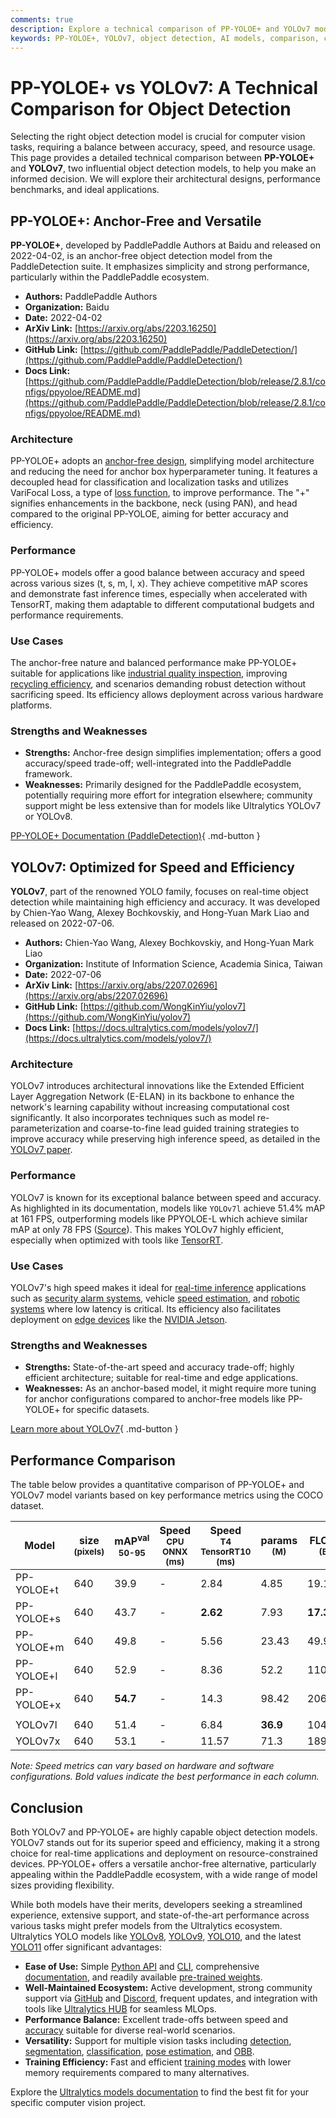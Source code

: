 ```yaml
---
comments: true
description: Explore a technical comparison of PP-YOLOE+ and YOLOv7 models, covering architecture, performance benchmarks, and best use cases for object detection.
keywords: PP-YOLOE+, YOLOv7, object detection, AI models, comparison, computer vision, model architecture, performance analysis, real-time detection
---
```


# PP-YOLOE+ vs YOLOv7: A Technical Comparison for Object Detection

Selecting the right object detection model is crucial for computer vision tasks, requiring a balance between accuracy, speed, and resource usage. This page provides a detailed technical comparison between **PP-YOLOE+** and **YOLOv7**, two influential object detection models, to help you make an informed decision. We will explore their architectural designs, performance benchmarks, and ideal applications.

<script async src="https://cdn.jsdelivr.net/npm/chart.js"></script>
<script defer src="../../javascript/benchmark.js"></script>

<canvas id="modelComparisonChart" width="1024" height="400" active-models='["PP-YOLOE+", "YOLOv7"]'></canvas>

## PP-YOLOE+: Anchor-Free and Versatile

**PP-YOLOE+**, developed by PaddlePaddle Authors at Baidu and released on 2022-04-02, is an anchor-free object detection model from the PaddleDetection suite. It emphasizes simplicity and strong performance, particularly within the PaddlePaddle ecosystem.

- **Authors:** PaddlePaddle Authors
- **Organization:** Baidu
- **Date:** 2022-04-02
- **ArXiv Link:** [https://arxiv.org/abs/2203.16250](https://arxiv.org/abs/2203.16250)
- **GitHub Link:** [https://github.com/PaddlePaddle/PaddleDetection/](https://github.com/PaddlePaddle/PaddleDetection/)
- **Docs Link:** [https://github.com/PaddlePaddle/PaddleDetection/blob/release/2.8.1/configs/ppyoloe/README.md](https://github.com/PaddlePaddle/PaddleDetection/blob/release/2.8.1/configs/ppyoloe/README.md)

### Architecture

PP-YOLOE+ adopts an [anchor-free design](https://www.ultralytics.com/glossary/anchor-free-detectors), simplifying model architecture and reducing the need for anchor box hyperparameter tuning. It features a decoupled head for classification and localization tasks and utilizes VariFocal Loss, a type of [loss function](https://docs.ultralytics.com/reference/utils/loss/), to improve performance. The "+" signifies enhancements in the backbone, neck (using PAN), and head compared to the original PP-YOLOE, aiming for better accuracy and efficiency.

### Performance

PP-YOLOE+ models offer a good balance between accuracy and speed across various sizes (t, s, m, l, x). They achieve competitive mAP scores and demonstrate fast inference times, especially when accelerated with TensorRT, making them adaptable to different computational budgets and performance requirements.

### Use Cases

The anchor-free nature and balanced performance make PP-YOLOE+ suitable for applications like [industrial quality inspection](https://www.ultralytics.com/solutions/ai-in-manufacturing), improving [recycling efficiency](https://www.ultralytics.com/blog/recycling-efficiency-the-power-of-vision-ai-in-automated-sorting), and scenarios demanding robust detection without sacrificing speed. Its efficiency allows deployment across various hardware platforms.

### Strengths and Weaknesses

- **Strengths:** Anchor-free design simplifies implementation; offers a good accuracy/speed trade-off; well-integrated into the PaddlePaddle framework.
- **Weaknesses:** Primarily designed for the PaddlePaddle ecosystem, potentially requiring more effort for integration elsewhere; community support might be less extensive than for models like Ultralytics YOLOv7 or YOLOv8.

[PP-YOLOE+ Documentation (PaddleDetection)](https://github.com/PaddlePaddle/PaddleDetection/tree/develop/configs/ppyoloe){ .md-button }

## YOLOv7: Optimized for Speed and Efficiency

**YOLOv7**, part of the renowned YOLO family, focuses on real-time object detection while maintaining high efficiency and accuracy. It was developed by Chien-Yao Wang, Alexey Bochkovskiy, and Hong-Yuan Mark Liao and released on 2022-07-06.

- **Authors:** Chien-Yao Wang, Alexey Bochkovskiy, and Hong-Yuan Mark Liao
- **Organization:** Institute of Information Science, Academia Sinica, Taiwan
- **Date:** 2022-07-06
- **ArXiv Link:** [https://arxiv.org/abs/2207.02696](https://arxiv.org/abs/2207.02696)
- **GitHub Link:** [https://github.com/WongKinYiu/yolov7](https://github.com/WongKinYiu/yolov7)
- **Docs Link:** [https://docs.ultralytics.com/models/yolov7/](https://docs.ultralytics.com/models/yolov7/)

### Architecture

YOLOv7 introduces architectural innovations like the Extended Efficient Layer Aggregation Network (E-ELAN) in its backbone to enhance the network's learning capability without increasing computational cost significantly. It also incorporates techniques such as model re-parameterization and coarse-to-fine lead guided training strategies to improve accuracy while preserving high inference speed, as detailed in the [YOLOv7 paper](https://arxiv.org/abs/2207.02696).

### Performance

YOLOv7 is known for its exceptional balance between speed and accuracy. As highlighted in its documentation, models like `YOLOv7l` achieve 51.4% mAP at 161 FPS, outperforming models like PPYOLOE-L which achieve similar mAP at only 78 FPS ([Source](https://docs.ultralytics.com/models/yolov7/#comparison-of-sota-object-detectors)). This makes YOLOv7 highly efficient, especially when optimized with tools like [TensorRT](https://docs.ultralytics.com/integrations/tensorrt/).

### Use Cases

YOLOv7's high speed makes it ideal for [real-time inference](https://www.ultralytics.com/glossary/real-time-inference) applications such as [security alarm systems](https://www.ultralytics.com/blog/security-alarm-system-projects-with-ultralytics-yolov8), vehicle [speed estimation](https://www.ultralytics.com/blog/ultralytics-yolov8-for-speed-estimation-in-computer-vision-projects), and [robotic systems](https://www.ultralytics.com/glossary/robotics) where low latency is critical. Its efficiency also facilitates deployment on [edge devices](https://www.ultralytics.com/glossary/edge-ai) like the [NVIDIA Jetson](https://docs.ultralytics.com/guides/nvidia-jetson/).

### Strengths and Weaknesses

- **Strengths:** State-of-the-art speed and accuracy trade-off; highly efficient architecture; suitable for real-time and edge applications.
- **Weaknesses:** As an anchor-based model, it might require more tuning for anchor configurations compared to anchor-free models like PP-YOLOE+ for specific datasets.

[Learn more about YOLOv7](https://docs.ultralytics.com/models/yolov7/){ .md-button }

## Performance Comparison

The table below provides a quantitative comparison of PP-YOLOE+ and YOLOv7 model variants based on key performance metrics using the COCO dataset.

| Model      | size<br><sup>(pixels) | mAP<sup>val<br>50-95 | Speed<br><sup>CPU ONNX<br>(ms) | Speed<br><sup>T4 TensorRT10<br>(ms) | params<br><sup>(M) | FLOPs<br><sup>(B) |
| ---------- | --------------------- | -------------------- | ------------------------------ | ----------------------------------- | ------------------ | ----------------- |
| PP-YOLOE+t | 640                   | 39.9                 | -                              | 2.84                                | 4.85               | 19.15             |
| PP-YOLOE+s | 640                   | 43.7                 | -                              | **2.62**                            | 7.93               | **17.36**         |
| PP-YOLOE+m | 640                   | 49.8                 | -                              | 5.56                                | 23.43              | 49.91             |
| PP-YOLOE+l | 640                   | 52.9                 | -                              | 8.36                                | 52.2               | 110.07            |
| PP-YOLOE+x | 640                   | **54.7**             | -                              | 14.3                                | 98.42              | 206.59            |
|            |                       |                      |                                |                                     |                    |                   |
| YOLOv7l    | 640                   | 51.4                 | -                              | 6.84                                | **36.9**           | 104.7             |
| YOLOv7x    | 640                   | 53.1                 | -                              | 11.57                               | 71.3               | 189.9             |

_Note: Speed metrics can vary based on hardware and software configurations. Bold values indicate the best performance in each column._

## Conclusion

Both YOLOv7 and PP-YOLOE+ are highly capable object detection models. YOLOv7 stands out for its superior speed and efficiency, making it a strong choice for real-time applications and deployment on resource-constrained devices. PP-YOLOE+ offers a versatile anchor-free alternative, particularly appealing within the PaddlePaddle ecosystem, with a wide range of model sizes providing flexibility.

While both models have their merits, developers seeking a streamlined experience, extensive support, and state-of-the-art performance across various tasks might prefer models from the Ultralytics ecosystem. Ultralytics YOLO models like [YOLOv8](https://docs.ultralytics.com/models/yolov8/), [YOLOv9](https://docs.ultralytics.com/models/yolov9/), [YOLO10](https://docs.ultralytics.com/models/yolov10/), and the latest [YOLO11](https://docs.ultralytics.com/models/yolo11/) offer significant advantages:

- **Ease of Use:** Simple [Python API](https://docs.ultralytics.com/usage/python/) and [CLI](https://docs.ultralytics.com/usage/cli/), comprehensive [documentation](https://docs.ultralytics.com/), and readily available [pre-trained weights](https://docs.ultralytics.com/models/).
- **Well-Maintained Ecosystem:** Active development, strong community support via [GitHub](https://github.com/ultralytics/ultralytics) and [Discord](https://discord.com/invite/ultralytics), frequent updates, and integration with tools like [Ultralytics HUB](https://www.ultralytics.com/hub) for seamless MLOps.
- **Performance Balance:** Excellent trade-offs between speed and [accuracy](https://www.ultralytics.com/glossary/accuracy) suitable for diverse real-world scenarios.
- **Versatility:** Support for multiple vision tasks including [detection](https://docs.ultralytics.com/tasks/detect/), [segmentation](https://docs.ultralytics.com/tasks/segment/), [classification](https://docs.ultralytics.com/tasks/classify/), [pose estimation](https://docs.ultralytics.com/tasks/pose/), and [OBB](https://docs.ultralytics.com/tasks/obb/).
- **Training Efficiency:** Fast and efficient [training modes](https://docs.ultralytics.com/modes/train/) with lower memory requirements compared to many alternatives.

Explore the [Ultralytics models documentation](https://docs.ultralytics.com/models/) to find the best fit for your specific computer vision project.
